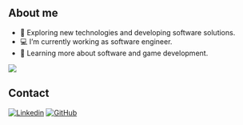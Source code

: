 ## About me

- 🚀 Exploring new technologies and developing software solutions.
- 💻 I’m currently working as software engineer.
- 📖 Learning more about software and game development.

![](https://skillicons.dev/icons?i=unity,blender,cs,python,visualstudio,pycharm,github)

<!--
<div>
<img height="120em" src="https://github-readme-stats.vercel.app/api/top-langs/?username=xofanna&layout=compact&count_private=true&theme=dracula"/>
<img height="160em" src="https://github-readme-stats.vercel.app/api?username=xofanna&show_icons=true&count_private=true&theme=dracula"/>
</div>

![C#](https://img.shields.io/badge/-C%23-333333?style=flat&logoColor=007ACC)
![Python](https://img.shields.io/badge/-Python-333333?style=flat&logoColor=007ACC)
![Visual Studio](https://img.shields.io/badge/-Visual%20Studio-333333?style=flat&logoColor=007ACC)
![Unity](https://img.shields.io/badge/-Unity-333333?style=flat&logoColor=007ACC)
![Blender](https://img.shields.io/badge/-Blender-333333?style=flat&logoColor=007ACC)
![GitHub](https://img.shields.io/badge/-GitHub-333333?style=flat&logo=github)
-->

## Contact

[![Linkedin](https://img.shields.io/badge/-username-blue?style=flat-square&logo=Linkedin&logoColor=white&link=LINK-DO-SEU-LINKEDIN)](LINK-DO-SEU-LINKEDIN)
[![GitHub](https://img.shields.io/github/followers/xofanna?label=follow&style=social)](https://github.com/xofanna)
